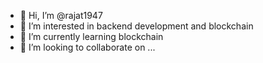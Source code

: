 - 👋 Hi, I’m @rajat1947
- 👀 I’m interested in backend development and blockchain
- 🌱 I’m currently learning blockchain
- 💞️ I’m looking to collaborate on ...


<!---
rajat1947/rajat1947 is a ✨ special ✨ repository because its `README.md` (this file) appears on your GitHub profile.
You can click the Preview link to take a look at your changes.
--->
